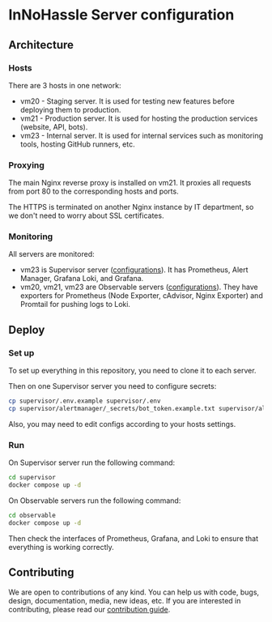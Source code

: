 # InNoHassle Server configuration

## Architecture

### Hosts

There are 3 hosts in one network:

- vm20 - Staging server.
  It is used for testing new features before deploying them to production.
- vm21 - Production server.
  It is used for hosting the production services (website, API, bots).
- vm23 - Internal server.
  It is used for internal services such as monitoring tools, hosting GitHub runners, etc.

### Proxying

The main Nginx reverse proxy is installed on vm21.
It proxies all requests from port 80 to the corresponding hosts and ports.

The HTTPS is terminated on another Nginx instance by IT department,
so we don't need to worry about SSL certificates.

### Monitoring

All servers are monitored:

- vm23 is Supervisor server ([configurations](./supervisor)).
  It has Prometheus, Alert Manager, Grafana Loki, and Grafana.
- vm20, vm21, vm23 are Observable servers ([configurations](./observable)).
  They have exporters for Prometheus (Node Exporter, cAdvisor, Nginx Exporter) and Promtail for pushing logs to Loki.

## Deploy

### Set up

To set up everything in this repository, you need to clone it to each server.

Then on one Supervisor server you need to configure secrets:
```bash
cp supervisor/.env.example supervisor/.env
cp supervisor/alertmanager/_secrets/bot_token.example.txt supervisor/alertmanager/_secrets/bot_token.txt
```

Also, you may need to edit configs according to your hosts settings.

### Run

On Supervisor server run the following command:
```bash
cd supervisor
docker compose up -d
```

On Observable servers run the following command:
```bash
cd observable
docker compose up -d
```

Then check the interfaces of Prometheus, Grafana, and Loki to ensure that everything is working correctly.

## Contributing

We are open to contributions of any kind.
You can help us with code, bugs, design, documentation, media, new ideas, etc.
If you are interested in contributing, please read our [contribution guide](https://github.com/one-zero-eight/.github/blob/main/CONTRIBUTING.md).
